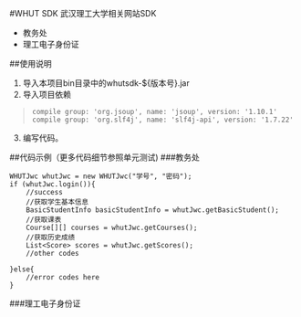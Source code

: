 #WHUT SDK
武汉理工大学相关网站SDK
- 教务处
- 理工电子身份证

##使用说明
1. 导入本项目bin目录中的whutsdk-${版本号}.jar
2. 导入项目依赖
>     compile group: 'org.jsoup', name: 'jsoup', version: '1.10.1'
>     compile group: 'org.slf4j', name: 'slf4j-api', version: '1.7.22'
3. 编写代码。

##代码示例（更多代码细节参照单元测试)
###教务处
<!--lang:java-->
    WHUTJwc whutJwc = new WHUTJwc("学号", "密码");
    if (whutJwc.login()){
        //success
        //获取学生基本信息
        BasicStudentInfo basicStudentInfo = whutJwc.getBasicStudent();
        //获取课表
        Course[][] courses = whutJwc.getCourses();
        //获取历史成绩
        List<Score> scores = whutJwc.getScores();
        //other codes
        
    }else{
        //error codes here
    }
###理工电子身份证

